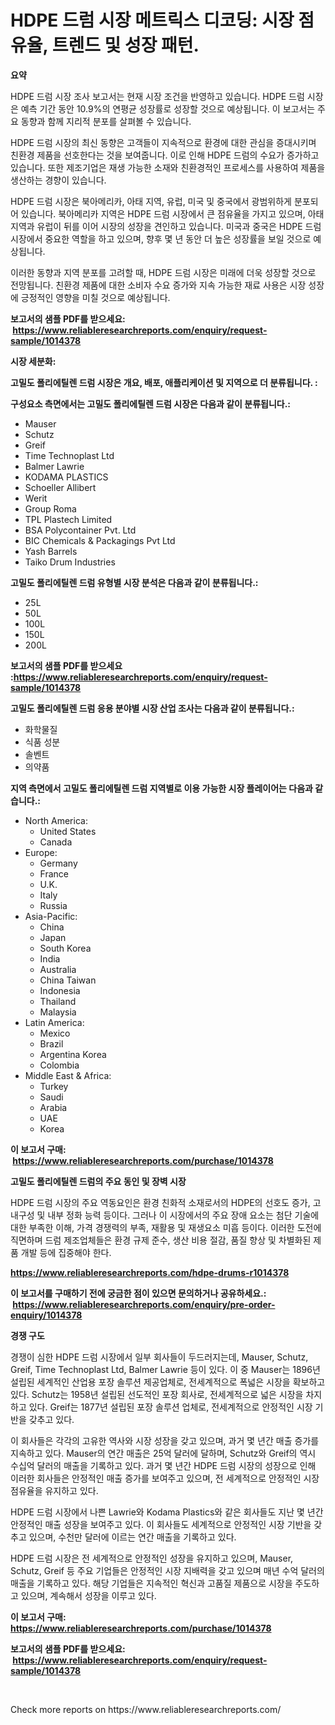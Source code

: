<p><h1>HDPE 드럼 시장 메트릭스 디코딩: 시장 점유율, 트렌드 및 성장 패턴.</h1></p><p><strong>요약</strong></p>
<p><p>HDPE 드럼 시장 조사 보고서는 현재 시장 조건을 반영하고 있습니다. HDPE 드럼 시장은 예측 기간 동안 10.9%의 연평균 성장률로 성장할 것으로 예상됩니다. 이 보고서는 주요 동향과 함께 지리적 분포를 살펴볼 수 있습니다.</p><p>HDPE 드럼 시장의 최신 동향은 고객들이 지속적으로 환경에 대한 관심을 증대시키며 친환경 제품을 선호한다는 것을 보여줍니다. 이로 인해 HDPE 드럼의 수요가 증가하고 있습니다. 또한 제조기업은 재생 가능한 소재와 친환경적인 프로세스를 사용하여 제품을 생산하는 경향이 있습니다.</p><p>HDPE 드럼 시장은 북아메리카, 아태 지역, 유럽, 미국 및 중국에서 광범위하게 분포되어 있습니다. 북아메리카 지역은 HDPE 드럼 시장에서 큰 점유율을 가지고 있으며, 아태 지역과 유럽이 뒤를 이어 시장의 성장을 견인하고 있습니다. 미국과 중국은 HDPE 드럼 시장에서 중요한 역할을 하고 있으며, 향후 몇 년 동안 더 높은 성장률을 보일 것으로 예상됩니다.</p><p>이러한 동향과 지역 분포를 고려할 때, HDPE 드럼 시장은 미래에 더욱 성장할 것으로 전망됩니다. 친환경 제품에 대한 소비자 수요 증가와 지속 가능한 재료 사용은 시장 성장에 긍정적인 영향을 미칠 것으로 예상됩니다.</p></p>
<p><strong>보고서의 샘플 PDF를 받으세요: &nbsp;<a href="https://www.reliableresearchreports.com/enquiry/request-sample/1014378">https://www.reliableresearchreports.com/enquiry/request-sample/1014378</a></strong></p>
<p><strong>시장 세분화:</strong></p>
<p><strong> 고밀도 폴리에틸렌 드럼 시장은 개요, 배포, 애플리케이션 및 지역으로 더 분류됩니다. :</strong></p>
<p><strong>구성요소 측면에서는 고밀도 폴리에틸렌 드럼 시장은 다음과 같이 분류됩니다.:</strong></p>
<p><ul><li>Mauser</li><li>Schutz</li><li>Greif</li><li>Time Technoplast Ltd</li><li>Balmer Lawrie</li><li>KODAMA PLASTICS</li><li>Schoeller Allibert</li><li>Werit</li><li>Group Roma</li><li>TPL Plastech Limited</li><li>BSA Polycontainer Pvt. Ltd</li><li>BIC Chemicals & Packagings Pvt Ltd</li><li>Yash Barrels</li><li>Taiko Drum Industries</li></ul></p>
<p><strong> 고밀도 폴리에틸렌 드럼 유형별 시장 분석은 다음과 같이 분류됩니다.:</strong></p>
<p><ul><li>25L</li><li>50L</li><li>100L</li><li>150L</li><li>200L</li></ul></p>
<p><strong>보고서의 샘플 PDF를 받으세요 :<a href="https://www.reliableresearchreports.com/enquiry/request-sample/1014378">https://www.reliableresearchreports.com/enquiry/request-sample/1014378</a></strong></p>
<p><strong> 고밀도 폴리에틸렌 드럼 응용 분야별 시장 산업 조사는 다음과 같이 분류됩니다.:</strong></p>
<p><ul><li>화학물질</li><li>식품 성분</li><li>솔벤트</li><li>의약품</li></ul></p>
<p><strong>지역 측면에서 고밀도 폴리에틸렌 드럼 지역별로 이용 가능한 시장 플레이어는 다음과 같습니다.:</strong></p>
<p><ul>
    <li>
        North America:
        <ul>
            <li>United States</li>
            <li>Canada</li>
        </ul>
    </li>
    <li>
        Europe:
        <ul>
            <li>Germany</li>
            <li>France</li>
            <li>U.K.</li>
            <li>Italy</li>
            <li>Russia</li>
        </ul>
    </li>
    <li>
        Asia-Pacific:
        <ul>
            <li>China</li>
            <li>Japan</li>
            <li>South Korea</li>
            <li>India</li>
            <li>Australia</li>
            <li>China Taiwan</li>
            <li>Indonesia</li>
            <li>Thailand</li>
            <li>Malaysia</li>
        </ul>
    </li>
    <li>
        Latin America:
        <ul>
            <li>Mexico</li>
            <li>Brazil</li>
            <li>Argentina Korea</li>
            <li>Colombia</li>
        </ul>
    </li>
    <li>
        Middle East & Africa:
        <ul>
            <li>Turkey</li>
            <li>Saudi</li>
            <li>Arabia</li>
            <li>UAE</li>
            <li>Korea</li>
        </ul>
    </li>
    </ul></p>
<p><strong>이 보고서 구매: &nbsp;<a href="https://www.reliableresearchreports.com/purchase/1014378">https://www.reliableresearchreports.com/purchase/1014378</a></strong></p>
<p><strong>고밀도 폴리에틸렌 드럼의 주요 동인 및 장벽 시장</strong></p>
<p><p>HDPE 드럼 시장의 주요 역동요인은 환경 친화적 소재로서의 HDPE의 선호도 증가, 고 내구성 및 내부 정화 능력 등이다. 그러나 이 시장에서의 주요 장애 요소는 첨단 기술에 대한 부족한 이해, 가격 경쟁력의 부족, 재활용 및 재생요소 미흡 등이다. 이러한 도전에 직면하며 드럼 제조업체들은 환경 규제 준수, 생산 비용 절감, 품질 향상 및 차별화된 제품 개발 등에 집중해야 한다.</p></p>
<p><strong><a href="https://www.reliableresearchreports.com/hdpe-drums-r1014378">https://www.reliableresearchreports.com/hdpe-drums-r1014378</a></strong></p>
<p><strong>이 보고서를 구매하기 전에 궁금한 점이 있으면 문의하거나 공유하세요.: &nbsp;<a href="https://www.reliableresearchreports.com/enquiry/pre-order-enquiry/1014378">https://www.reliableresearchreports.com/enquiry/pre-order-enquiry/1014378</a></strong></p>
<p><strong>경쟁 구도</strong></p>
<p><p>경쟁이 심한 HDPE 드럼 시장에서 일부 회사들이 두드러지는데, Mauser, Schutz, Greif, Time Technoplast Ltd, Balmer Lawrie 등이 있다. 이 중 Mauser는 1896년 설립된 세계적인 산업용 포장 솔루션 제공업체로, 전세계적으로 폭넓은 시장을 확보하고 있다. Schutz는 1958년 설립된 선도적인 포장 회사로, 전세계적으로 넓은 시장을 차지하고 있다. Greif는 1877년 설립된 포장 솔루션 업체로, 전세계적으로 안정적인 시장 기반을 갖추고 있다.</p><p>이 회사들은 각각의 고유한 역사와 시장 성장을 갖고 있으며, 과거 몇 년간 매출 증가를 지속하고 있다. Mauser의 연간 매출은 25억 달러에 달하며, Schutz와 Greif의 역시 수십억 달러의 매출을 기록하고 있다. 과거 몇 년간 HDPE 드럼 시장의 성장으로 인해 이러한 회사들은 안정적인 매출 증가를 보여주고 있으며, 전 세계적으로 안정적인 시장점유율을 유지하고 있다.</p><p>HDPE 드럼 시장에서 나쁜 Lawrie와 Kodama Plastics와 같은 회사들도 지난 몇 년간 안정적인 매출 성장을 보여주고 있다. 이 회사들도 세계적으로 안정적인 시장 기반을 갖추고 있으며, 수천만 달러에 이르는 연간 매출을 기록하고 있다.</p><p>HDPE 드럼 시장은 전 세계적으로 안정적인 성장을 유지하고 있으며, Mauser, Schutz, Greif 등 주요 기업들은 안정적인 시장 지배력을 갖고 있으며 매년 수억 달러의 매출을 기록하고 있다. 해당 기업들은 지속적인 혁신과 고품질 제품으로 시장을 주도하고 있으며, 계속해서 성장을 이루고 있다.</p></p>
<p><strong>이 보고서 구매: &nbsp; <a href="https://www.reliableresearchreports.com/purchase/1014378">https://www.reliableresearchreports.com/purchase/1014378</a></strong></p>
<p><strong>보고서의 샘플 PDF를 받으세요: &nbsp;<a href="https://www.reliableresearchreports.com/enquiry/request-sample/1014378">https://www.reliableresearchreports.com/enquiry/request-sample/1014378</a></strong><strong></strong></p>
<p>&nbsp;</p>
<p>Check more reports on https://www.reliableresearchreports.com/</p>